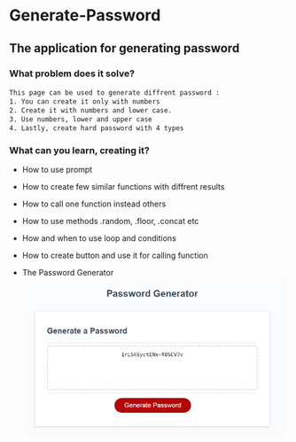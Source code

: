 # Generate-Password
## The application for generating password
 
### What problem does it solve?

```
This page can be used to generate diffrent password :
1. You can create it only with numbers
2. Create it with numbers and lower case.
3. Use numbers, lower and upper case
4. Lastly, create hard password with 4 types
```

### What can you learn, creating it?

* How to use prompt
* How to create few similar functions with diffrent results
* How to call one function instead others
* How to use methods .random, .floor, .concat etc
* How and when to use loop and conditions
* How to create button and use it for calling function

* The Password Generator
![The Password Generator.](assets/password.png)
